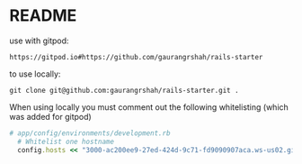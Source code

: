 # README

use with gitpod:
```
https://gitpod.io#https://github.com/gaurangrshah/rails-starter
```

to use locally: 
```
git clone git@github.com:gaurangrshah/rails-starter.git .
```

When using locally you must comment out the following whitelisting (which was added for gitpod)
```ruby
# app/config/environments/development.rb
  # Whitelist one hostname
  config.hosts << "3000-ac200ee9-27ed-424d-9c71-fd9090907aca.ws-us02.gitpod.io"
```


